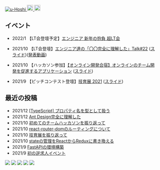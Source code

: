 <!-- # I'm u-Hoshi👋 -->


   
<p align="left"> 
  <a href="https://github.com/u-Hoshi/">
    <img src="https://komarev.com/ghpvc/?username=u-Hoshi" alt="u-Hoshi" />
  </a>
  <a href="http://twitter.com/u_Hoshi7">
    <img height="20" src="https://img.shields.io/twitter/follow/u_Hoshi7?label=Twitter&logo=twitter&style=flat" />
  </a>
  <a href="http://qiita.com/ToaruEngineer">
    <img height="20" src="https://qiita-badge.apiapi.app/s/ToaruEngineer/posts.svg" />
  </a>
</p>

## イベント
- 2022/1 【LT会登壇予定】[エンジニア 新年の抱負 超LT会](https://rakus.connpass.com/event/231350/)
- 2021/10 【LT会登壇】[エンジニア達の「〇〇完全に理解した」Talk#22](https://easy2.connpass.com/event/226964/) ([スライド](https://speakerdeck.com/u_hoshi/chu-metequ-wei-detimukai-fa-sitewakatutakoto))([発表動画](https://youtu.be/fRVy0AQZTVc?t=879))

- 2021/10 【ハッカソン参加】[【オンライン開発合宿】オンラインのチーム開発を促進するアプリケーション](https://talent.supporterz.jp/events/c69cd6bd-bb32-4c29-9fca-9b6e09f15ebb/?utm_source=next&utm_medium=geekcamp) ([スライド](https://speakerdeck.com/u_hoshi/rebiyuwaapuri))

- 2021/9 【ピッチコンテスト登壇】[技育展 2021](https://talent.supporterz.jp/geekten/2021/) ([スライド](https://speakerdeck.com/u_hoshi/2021-ji-yu-zhan-deng-tan-zi-liao))


## 最近の投稿
<!-- - 2021/10/31 [初めてLTに登壇しました。](https://portfolio-u-hoshi.vercel.app/blog/d0pe78x3o) -->
- 2021/12 [[TypeScript] プロパティ名を型として扱う](https://qiita.com/ToaruEngineer/items/d9f5716c1a8adaf49609)
- 2021/12 [Ant Design完全に理解した](https://qiita.com/advent-calendar/2021/easyeasy)
- 2021/10 [初めてのチームハッカソンを振り返って](https://portfolio-u-hoshi.vercel.app/blog/i6o8y6miy)
- 2021/10 [react-router-domのルーティングについて](https://qiita.com/ToaruEngineer/items/25fcaa8f38e099375886)
- 2021/10 [技育展を振り返って](https://portfolio-u-hoshi.vercel.app/blog/lr4ud5ejhv)
- 2021/10 [stateの管理をReactからReduxに書き換える](https://qiita.com/ToaruEngineer/items/80262c76fcc4367d5b41)
- 2021/9 [FastAPIの環境構築](https://qiita.com/ToaruEngineer/items/cd59130df88ef24a3187)
- 2021/9 [初の逆求人イベント](https://portfolio-u-hoshi.vercel.app/blog/qqnq6w9ta)




<!-- |profile |   data  |
   
|---:|-------------|
| Age  |   21         |
|Job|student / developer|
| City  |Chiba|      
| OS | mac / windows|      
| Hobby |run / anime|   
| Keybord |HHKB|  
| Mic |SHURE MV7 | -->

<!-- |プロフィール |   情報  |   
|---:|-------------|
| 年齢  |   21         |
|職業|学生 / 開発者|
| 住所  |千葉|  
| 担当  |フロントエンド| 
|  言語 |TS/Python|  
| OS | mac / windows|      
| 趣味 |ランニング / アニメ|   

|機材 |   名前  |  
|---:|-------------|
| モニター |BenQ GW2780|  
| キーボード |HHKB|  
| マイク |SHURE MV7 |
| カメラ |Anker PowerConf C300  | -->




![](https://github-profile-summary-cards.vercel.app/api/cards/profile-details?username=u-Hoshi&theme=monokai)
![](https://github-profile-summary-cards.vercel.app/api/cards/repos-per-language?username=u-Hoshi&theme=monokai)
![](https://github-profile-summary-cards.vercel.app/api/cards/most-commit-language?username=u-Hoshi&theme=monokai)
![](https://github-profile-summary-cards.vercel.app/api/cards/stats?username=u-Hoshi&theme=monokai)
![](https://github-profile-summary-cards.vercel.app/api/cards/productive-time?username=u-Hoshi&theme=monokai)



<!--
**u-Hoshi/u-Hoshi** is a ✨ _special_ ✨ repository because its `README.md` (this file) appears on your GitHub profile.

Here are some ideas to get you started:

- 🔭 I’m currently working on ...
- 🌱 I’m currently learning ...
- 👯 I’m looking to collaborate on ...
- 🤔 I’m looking for help with ...
- 💬 Ask me about ...
- 📫 How to reach me: ...
- 😄 Pronouns: ...
- ⚡ Fun fact: ...
-->
